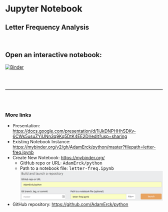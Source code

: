 # Jupyter Notebook 
## Letter Frequency Analysis

<br>

## Open an interactive notebook:   

[![Binder](https://mybinder.org/badge.svg)](https://mybinder.org/v2/gh/AdamErck/python/master?filepath=letter-freq.ipynb)

<br><br>
<hr>
<br><br>

### More links
* Presentation: https://docs.google.com/presentation/d/1IJkDNPHHhSDKv-6CWs5usuZYiUNn3q9Kq5DtK4EE2DI/edit?usp=sharing
* Existing Notebook Instance: https://mybinder.org/v2/gh/AdamErck/python/master?filepath=letter-freq.ipynb
* Create New Notebook: https://mybinder.org/
    * GitHub repo or URL: <kbd>AdamErck/python</kbd>
    * Path to a notebook file: <kbd>letter-freq.ipynb</kbd>   
    ![MyBinder.org](mybinder.png)
* GitHub repository: https://github.com/AdamErck/python
